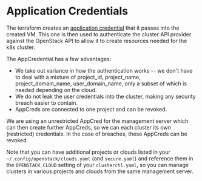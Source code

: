 # Application Credentials

The terraform creates an [application credential](https://docs.openstack.org/keystone/wallaby/user/application_credentials.html) that it passes into the created VM. This one is then used to authenticate the cluster API provider against the OpenStack API to allow it to create resources needed for the k8s cluster.

The AppCredential has a few advantages:

- We take out variance in how the authentication works -- we don't have to deal with a mixture of project_id, project_name, project_domain_name, user_domain_name, only a subset of which is needed depending on the cloud.
- We do not leak the user credentials into the cluster, making any security breach easier to contain.
- AppCreds are connected to one project and can be revoked.

We are using an unrestricted AppCred for the management server which can then create further AppCreds, so we can each cluster its own (restricted) credentials. In the case of breaches, these AppCreds can be revoked.

Note that you can have additional projects or clouds listed in your `~/.config/openstack/clouds.yaml` (and `secure.yaml`) and reference them in the `OPENSTACK_CLOUD` setting of your `clusterctl.yaml`, so you can manage clusters in various projects and clouds from the same management server.
